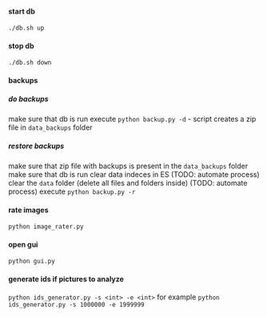 #### start db
`./db.sh up`

#### stop db
`./db.sh down`

#### backups
##### do backups
make sure that db is run
execute `python backup.py -d` - script creates a zip file in `data_backups` folder
##### restore backups
make sure that zip file with backups is present in the `data_backups` folder
make sure that db is run
clear data indeces in ES  (TODO: automate process)
clear the `data` folder (delete all files and folders inside) (TODO: automate process)
execute `python backup.py -r`

#### rate images
`python image_rater.py`

#### open gui
`python gui.py`

#### generate ids if pictures to analyze
`python ids_generator.py -s <int> -e <int>`
for example `python ids_generator.py -s 1000000 -e 1999999`
